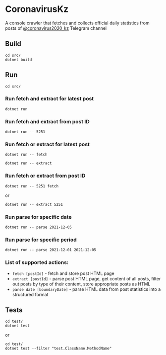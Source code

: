 # CoronavirusKz

A console crawler that fetches and collects official daily statistics from posts of [@coronavirus2020_kz](https://t.me/s/coronavirus2020_kz) Telegram channel

## Build

```
cd src/
dotnet build
```

## Run

```
cd src/
```

### Run fetch and extract for latest post

```
dotnet run
```

### Run fetch and extract from post ID

```
dotnet run -- 5251
```

### Run fetch or extract for latest post

```
dotnet run -- fetch
```

```
dotnet run -- extract
```

### Run fetch or extract from post ID

```
dotnet run -- 5251 fetch
```
or
```
dotnet run -- extract 5251
```

### Run parse for specific date

```
dotnet run -- parse 2021-12-05
```

### Run parse for specific period

```
dotnet run -- parse 2021-12-01 2021-12-05
```

### List of supported actions:

- `fetch [postId]` - fetch and store post HTML page
- `extract [postId]` - parse post HTML page, get content of all posts, filter out posts by type of their content, store appropriate posts as HTML
- `parse date [boundaryDate]` - parse HTML data from post statistics into a structured format

## Tests

```
cd test/
dotnet test
```
or
```
cd test/
dotnet test --filter "test.ClassName.MethodName"
```
